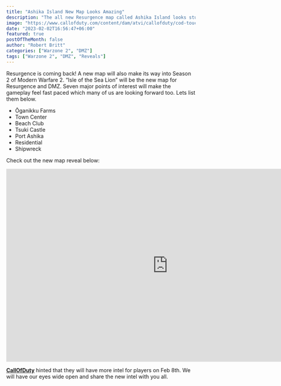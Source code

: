```yaml
---
title: "Ashika Island New Map Looks Amazing"
description: "The all new Resurgence map called Ashika Island looks stunning and Beautiful"
image: "https://www.callofduty.com/content/dam/atvi/callofduty/cod-touchui/blog/hero/mw-wz/MWII-S02-WZ2-POIS-TOUT.jpg"
date: "2023-02-02T16:56:47+06:00"
featured: true
postOfTheMonth: false
author: "Robert Britt"
categories: ["Warzone 2", "DMZ"]
tags: ["Warzone 2", "DMZ", "Reveals"]
---
```


Resurgence is coming back! A new map will also make its way into Season 2 of Modern Warfare 2. “Isle of the Sea Lion” will be the new map for Resurgence and DMZ. Seven major points of interest will make the gameplay feel fast paced which many of us are looking forward too. Lets list them below.

- Ōganikku Farms
- Town Center
- Beach Club
- Tsuki Castle
- Port Ashika
- Residential
- Shipwreck

Check out the new map reveal below:

<iframe width="860" height="515" src="https://www.youtube-nocookie.com/embed/y_Bn8Iw-iJk" title="YouTube video player" frameborder="0" allow="accelerometer; autoplay; clipboard-write; encrypted-media; gyroscope; picture-in-picture; web-share" allowfullscreen></iframe>

[**CallOfDuty**](https://www.callofduty.com/blog/2023/02/call-of-duty-warzone-2-0-ashika-island-resurgence-map-deep-dive) hinted that they will have more intel for players on Feb 8th. We will have our eyes wide open and share the new intel with you all.
